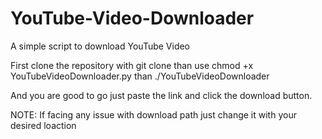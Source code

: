 # YouTube-Video-Downloader
A simple script to download YouTube Video

First clone the repository with git clone 
than use chmod +x YouTubeVideoDownloader.py
than ./YouTubeVideoDownloader

And you are good to go
just paste the link and click the download button.

NOTE: If facing any issue with download path just change it with your desired loaction 
